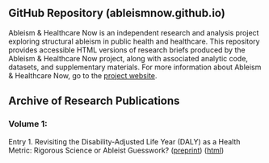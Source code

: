 ## GitHub Repository (ableismnow.github.io)
Ableism & Healthcare Now is an independent research and analysis project exploring structural ableism in public health and healthcare. This repository provides accessible HTML versions of research briefs produced by the Ableism & Healthcare Now project, along with associated analytic code, datasets, and supplementary materials. For more information about Ableism & Healthcare Now, go to the [project website](https://www.ableismnow.org).
## Archive of Research Publications
### Volume 1:
Entry 1. Revisiting the Disability-Adjusted Life Year (DALY) as a Health Metric: Rigorous Science or Ableist Guesswork? ([preprint]()) ([html](https://ableismnow.github.io/volume-1/entry-1/v1.html))
